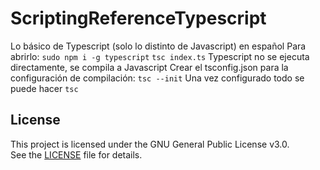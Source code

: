 # ScriptingReferenceTypescript
Lo básico de Typescript (solo lo distinto de Javascript) en español
Para abrirlo: 
`sudo npm i -g typescript`
`tsc index.ts`
Typescript no se ejecuta directamente, se compila a Javascript
Crear el tsconfig.json para la configuración de compilación: `tsc --init`
Una vez configurado todo se puede hacer `tsc`

## License
This project is licensed under the GNU General Public License v3.0.  
See the [LICENSE](./LICENSE.txt) file for details.

